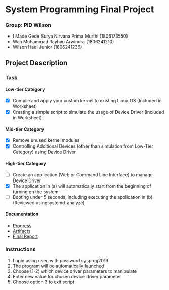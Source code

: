 # System Programming Final Project
### Group: PID Wilson
- I Made Gede Surya Nirvana Prima Murthi (1806173550)
- Wan Muhammad Rayhan Arwindra (1806241210)
- Wilson Hadi Junior (1806241236)

## Project Description

### Task
#### Low-tier Category
- [x] Compile and apply your custom kernel to existing Linux OS (Included in Worksheet)
- [x] Creating a simple script to simulate the usage of Device Driver (Included in Worksheet)

#### Mid-tier Category
- [x] Remove unused kernel modules
- [x] Controlling Additional Devices (other than simulation from Low-Tier Category) using Device Driver

#### High-tier Category​
- [ ] Create an application (Web or Command Line Interface) to manage Device Driver
- [x] The application in (a) will automatically start from the beginning of turning on the system
- [ ] Booting under 5 seconds, including executing the application in (b) (Reviewed using ​systemd-analyze​)

#### Documentation
- [Progress](https://docs.google.com/spreadsheets/d/1cp-NusY-GEChxett3vuphKv9iJlGm1zdw3UTWr5BVzE/edit?usp=sharing)
- [Artifacts](https://drive.google.com/drive/u/1/folders/1LRFFlWTRxwhRi2HtoFU6U6BRAID81ICJ)
- [Final Report](https://docs.google.com/document/d/137rd_egEkkyna0w9BgRrm9qK0gNyYm80J0UWFsm-lZc/edit?usp=sharing)

### Instructions

1. Login using user, with password sysprog2019
2. The program will be automatically launched
3. Choose (1-2) which device driver parameters to manipulate
4. Enter new value for chosen device driver parameter
5. Choose option 3 to exit script

